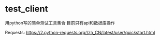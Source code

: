 # test_client
用python写的简单测试工具集合
目前只有api和数据库操作

Requests: https://2.python-requests.org//zh_CN/latest/user/quickstart.html
